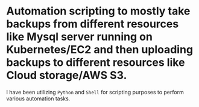 # Automation scripting to mostly take backups from different resources like Mysql server running on Kubernetes/EC2 and then uploading backups to different resources like Cloud storage/AWS S3.

I have been utilizing `Python` and `Shell` for scripting purposes to perform various automation tasks. 
